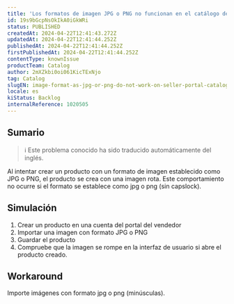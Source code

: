 ```yaml
---
title: 'Los formatos de imagen JPG o PNG no funcionan en el catálogo del portal del vendedor.'
id: 19s9bGcpNsOkIkA0iGkWRi
status: PUBLISHED
createdAt: 2024-04-22T12:41:43.272Z
updatedAt: 2024-04-22T12:41:44.252Z
publishedAt: 2024-04-22T12:41:44.252Z
firstPublishedAt: 2024-04-22T12:41:44.252Z
contentType: knownIssue
productTeam: Catalog
author: 2mXZkbi0oi061KicTExNjo
tag: Catalog
slugEN: image-format-as-jpg-or-png-do-not-work-on-seller-portal-catalog
locale: es
kiStatus: Backlog
internalReference: 1020505
---
```


## Sumario

>ℹ️ Este problema conocido ha sido traducido automáticamente del inglés.


Al intentar crear un producto con un formato de imagen establecido como JPG o PNG, el producto se crea con una imagen rota. Este comportamiento no ocurre si el formato se establece como jpg o png (sin capslock).


##

## Simulación



1. Crear un producto en una cuenta del portal del vendedor
2. Importar una imagen con formato JPG o PNG
3. Guardar el producto
4. Compruebe que la imagen se rompe en la interfaz de usuario si abre el producto creado.



## Workaround


Importe imágenes con formato jpg o png (minúsculas).





